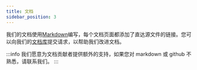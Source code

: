 ```yaml
---
title: 文档
sidebar_position: 3
---
```


我们的文档使用[Markdown](https://www.markdownguide.org/)编写，每个文档页面都添加了直达源文件的链接。您可以向我们的[文档库](https://github.com/tuihub/docs)提交请求，以帮助我们改进文档。

:::info
我们愿意为文档贡献者提供额外的支持，如果您对 markdown 或 github 不熟悉，请联系我们。
:::
